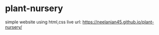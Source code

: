 # plant-nursery
simple website using html,css
live url: https://neelanjan45.github.io/plant-nursery/
